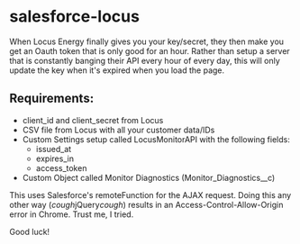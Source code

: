 salesforce-locus
================

When Locus Energy finally gives you your key/secret, they then make you get an Oauth token that is only good for an hour. Rather than setup a server that is constantly banging their API every hour of every day, this will only update the key when it's expired when you load the page.

Requirements:
-------------
* client_id and client_secret from Locus
* CSV file from Locus with all your customer data/IDs
* Custom Settings setup called LocusMonitorAPI with the following fields:
	* issued_at
	* expires_in
	* access_token
* Custom Object called Monitor Diagnostics (Monitor_Diagnostics__c)

This uses Salesforce's remoteFunction for the AJAX request. Doing this any other way (*cough*jQuery*cough*) results in an Access-Control-Allow-Origin error in Chrome. Trust me, I tried.

Good luck!
